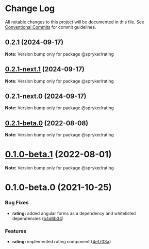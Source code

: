 # Change Log

All notable changes to this project will be documented in this file.
See [Conventional Commits](https://conventionalcommits.org) for commit guidelines.

## 0.2.1 (2024-09-17)

**Note:** Version bump only for package @spryker/rating





## [0.2.1-next.1](http://172.31.33.130:9292/spryker-internal-ci/ui-components/compare/@spryker/rating@0.2.1-next.0...@spryker/rating@0.2.1-next.1) (2024-09-17)

**Note:** Version bump only for package @spryker/rating





## 0.2.1-next.0 (2024-09-17)

**Note:** Version bump only for package @spryker/rating





## [0.2.1-beta.0](https://github.com/spryker/ui-components/compare/@spryker/rating@0.1.0-beta.1...@spryker/rating@0.2.1-beta.0) (2022-08-08)

**Note:** Version bump only for package @spryker/rating





# [0.1.0-beta.1](https://github.com/spryker/ui-components/compare/@spryker/rating@0.1.0-beta.0...@spryker/rating@0.1.0-beta.1) (2022-08-01)

**Note:** Version bump only for package @spryker/rating





# 0.1.0-beta.0 (2021-10-25)


### Bug Fixes

* **rating:** added angular forms as a dependency and whitelisted dependencies ([b4d6b34](https://github.com/spryker/ui-components/commit/b4d6b346b47d396a35cf39be8f2a5f3ba0aff4fa))


### Features

* **rating:** implemented rating component ([4ef703a](https://github.com/spryker/ui-components/commit/4ef703a311aa9d99d9ac07c9261565285f73ca8d))
